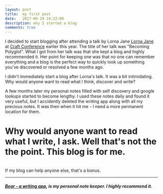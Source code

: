 ```yaml
---
layout: post
title:  my first post
date:   2017-09-19 19:22:00
description: why I started a blog
comments: true
---
```

I decided to start blogging after attending a talk by Lorna Jane <a href="https://lornajane.net/">Lorna Jane</a> at <a href="https://craft-conf.com/">Craft Conference</a> earlier this year. The title of her talk was "Becoming Polyglot". What I got from her talk was that she kept a blog and highly recommended it. Her point for keeping one was that no one can remember everything and a blog is the perfect way to quickly look up something you've discovered or resolved a few months ago. 

I didn't immediately start a blog after Lorna's talk. It was a bit intimidating. Why would anyone want to read what I think, discover and write? 

A few months later my personal notes filled with self discovery and google lookups started to become lengthy. I used these notes daily and found it very useful, but I accidently deleted the writing app along with all my precious notes. It was then when it hit me - I need a more permanent location for them. 

# Why would anyone want to read what I write, I ask. Well that's not the the point. This blog is for me. 
<br/>
If my blog can help anyone else, that's a bonus.

<br/>
<hr>

##### <a href="http://www.bear-writer.com/">Bear - a writing app</a>, is my personal note keeper. I highly recommend it. 

<br/>
